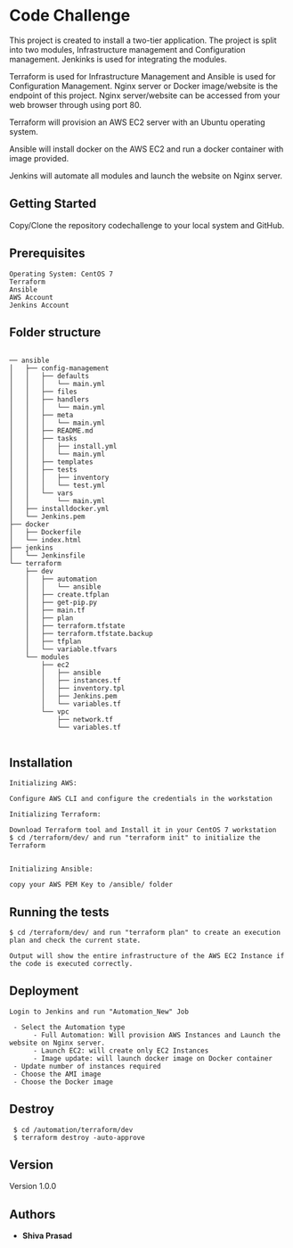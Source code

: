 # Code Challenge

This project is created to install a two-tier application. The project is split into two modules, Infrastructure management and Configuration management. Jenkinks is used for integrating the modules.

Terraform is used for Infrastructure Management and Ansible is used for Configuration Management. Nginx server or Docker image/website is the endpoint of this project. Nginx server/website can be accessed from your web browser through using port 80.

Terraform will provision an AWS EC2 server with an Ubuntu operating system.

Ansible will install docker on the AWS EC2 and run a docker container with image provided.

Jenkins will automate all modules and launch the website on Nginx server.

## Getting Started

Copy/Clone the repository codechallenge to your local system and GitHub.

## Prerequisites
```
Operating System: CentOS 7
Terraform
Ansible
AWS Account
Jenkins Account

```
## Folder structure
```

── ansible
│   ├── config-management
│   │   ├── defaults
│   │   │   └── main.yml
│   │   ├── files
│   │   ├── handlers
│   │   │   └── main.yml
│   │   ├── meta
│   │   │   └── main.yml
│   │   ├── README.md
│   │   ├── tasks
│   │   │   ├── install.yml
│   │   │   └── main.yml
│   │   ├── templates
│   │   ├── tests
│   │   │   ├── inventory
│   │   │   └── test.yml
│   │   └── vars
│   │       └── main.yml
│   ├── installdocker.yml
│   └── Jenkins.pem
├── docker
│   ├── Dockerfile
│   └── index.html
├── jenkins
│   └── Jenkinsfile
└── terraform
    ├── dev
    │   ├── automation
    │   │   └── ansible
    │   ├── create.tfplan
    │   ├── get-pip.py
    │   ├── main.tf
    │   ├── plan
    │   ├── terraform.tfstate
    │   ├── terraform.tfstate.backup
    │   ├── tfplan
    │   └── variable.tfvars
    └── modules
        ├── ec2
        │   ├── ansible
        │   ├── instances.tf
        │   ├── inventory.tpl
        │   ├── Jenkins.pem
        │   └── variables.tf
        └── vpc
            ├── network.tf
            └── variables.tf


```

## Installation
```
Initializing AWS:

Configure AWS CLI and configure the credentials in the workstation

Initializing Terraform:

Download Terraform tool and Install it in your CentOS 7 workstation
$ cd /terraform/dev/ and run "terraform init" to initialize the Terraform


Initializing Ansible:

copy your AWS PEM Key to /ansible/ folder

```

## Running the tests

```
$ cd /terraform/dev/ and run "terraform plan" to create an execution plan and check the current state.

Output will show the entire infrastructure of the AWS EC2 Instance if the code is executed correctly.

```

## Deployment

```
Login to Jenkins and run "Automation_New" Job
 
 - Select the Automation type
      - Full Automation: Will provision AWS Instances and Launch the website on Nginx server.
      - Launch EC2: will create only EC2 Instances
      - Image update: will launch docker image on Docker container
 - Update number of instances required
 - Choose the AMI image 
 - Choose the Docker image

```
## Destroy
```
 $ cd /automation/terraform/dev
 $ terraform destroy -auto-approve
```

## Version
Version 1.0.0

## Authors

* **Shiva Prasad** 

